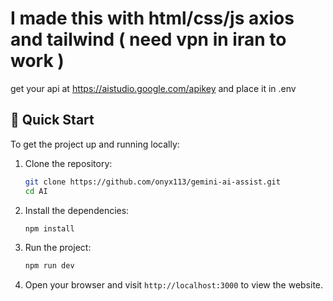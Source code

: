 # I made this with  html/css/js axios and tailwind ( need vpn in iran to work )
get your api at https://aistudio.google.com/apikey and place it in .env

## 🚀 Quick Start

To get the project up and running locally:

1. Clone the repository:

   ```bash
   git clone https://github.com/onyx113/gemini-ai-assist.git
   cd AI
   ```

2. Install the dependencies:

   ```bash
   npm install
   ```

3. Run the project:

   ```bash
   npm run dev
   ```

4. Open your browser and visit `http://localhost:3000` to view the website.
